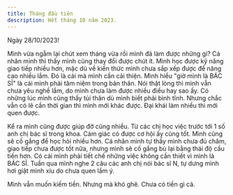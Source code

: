 ```yaml
---
title: Tháng đầu tiên
description: Hết tháng 10 năm 2023.
---
```


Ngày 28/10/2023!

Mình vừa ngẫm lại chút xem tháng vừa rồi mình đã làm được những gì? Cá nhân mình thì thấy mình cũng thay đổi được chút ít. Mình học được kỹ năng giao tiếp nhiều hơn, mặc dù về kiến thức mình chưa sắp xếp được để nâng cao nhiều lắm. Đó là cái mà mình cần cải thiện. Mình hiểu "giờ mình là BÁC SĨ" là cái mình phải tâm niệm trong bản thân. Nói thật lòng thì mình vẫn chưa yêu nghề lắm, do mình chưa làm được nhiều điều hay sao ấy. Có những lúc mình cũng thấy tủi thân dù mình biết phải bình tĩnh. Nhưng chắc vẫn có lẽ cần thời gian thì mình mới khác được. Đại khái làm nhiều thì mới quen được.

Kể ra mình cũng được giúp đỡ cũng nhiều. Từ các chị học việc trước tới 1 số anh chị bác sĩ trong khoa. Cảm giác có được cơ hội ấy cũng tốt. Mình cũng sẽ cố gắng để học hỏi nhiều hơn. Cá nhân mình tự thấy mình chưa đủ chăm, giao tiếp chưa được tốt nữa, nhưng mình sẽ cố gắng bù lại bằng thái độ cầu tiến hơn. Có cái mình phải tiết chế những việc không cần thiết vì mình là BÁC SĨ. Tuần qua mình nghe 2 câu các anh chị nói bác sĩ N, tự dưng mình hơi giật mình xíu do chưa quen lắm ý.

Mình vẫn muốn kiếm tiền. Nhưng mà khó ghê. Chưa có tiền gì cả.
